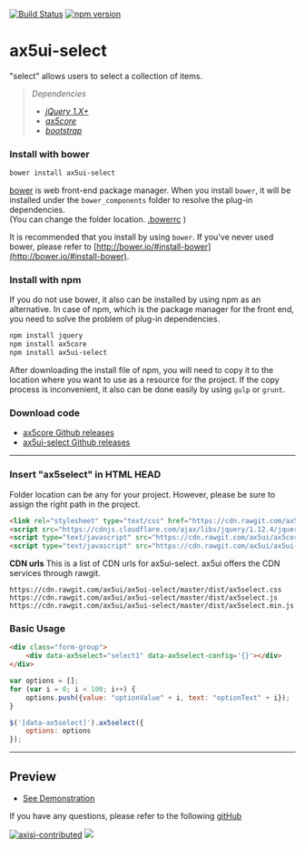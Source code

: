 [![Build Status](https://travis-ci.org/ax5ui/ax5ui-select.svg?branch=master)](https://travis-ci.org/ax5ui/ax5ui-select)
[![npm version](https://badge.fury.io/js/ax5ui-select.svg)](https://badge.fury.io/js/ax5ui-select)

# ax5ui-select
"select" allows users to select a collection of items.

> *Dependencies*
> * _[jQuery 1.X+](http://jquery.com/)_
> * _[ax5core](http://ax5.io/ax5core)_
> * _[bootstrap](http://getbootstrap.com/)_


### Install with bower
```sh
bower install ax5ui-select
```
[bower](http://bower.io/#install-bower) is web front-end package manager.
When you install `bower`, it will be installed under the `bower_components` folder to resolve the plug-in dependencies.  
(You can change the folder location. [.bowerrc](http://bower.io/docs/config/#bowerrc-specification) )

It is recommended that you install by using `bower`. 
If you've never used bower, please refer to [http://bower.io/#install-bower](http://bower.io/#install-bower).

### Install with npm
If you do not use bower, it also can be installed by using npm as an alternative.
In case of npm, which is the package manager for the front end, you need to solve the problem of plug-in dependencies.

```sh
npm install jquery
npm install ax5core
npm install ax5ui-select
```

After downloading the install file of npm, you will need to copy it to the location where you want to use as a resource for the project.
If the copy process is inconvenient, it also can be done easily by using `gulp` or `grunt`.

### Download code
- [ax5core Github releases](https://github.com/ax5ui/ax5core/releases)
- [ax5ui-select Github releases](https://github.com/ax5ui/ax5ui-select/releases)


* * *

### Insert "ax5select" in HTML HEAD

Folder location can be any for your project. However, please be sure to assign the right path in the project.
```html
<link rel="stylesheet" type="text/css" href="https://cdn.rawgit.com/ax5ui/ax5ui-select/master/dist/ax5select.css" />
<script src="https://cdnjs.cloudflare.com/ajax/libs/jquery/1.12.4/jquery.min.js"></script>
<script type="text/javascript" src="https://cdn.rawgit.com/ax5ui/ax5core/master/dist/ax5core.min.js"></script>
<script type="text/javascript" src="https://cdn.rawgit.com/ax5ui/ax5ui-select/master/dist/ax5select.min.js"></script>
```

**CDN urls**
This is a list of CDN urls for ax5ui-select. ax5ui offers the CDN services through rawgit.
```
https://cdn.rawgit.com/ax5ui/ax5ui-select/master/dist/ax5select.css
https://cdn.rawgit.com/ax5ui/ax5ui-select/master/dist/ax5select.js
https://cdn.rawgit.com/ax5ui/ax5ui-select/master/dist/ax5select.min.js
```

### Basic Usage
```html
<div class="form-group">
    <div data-ax5select="select1" data-ax5select-config='{}'></div>
</div>
```
```js
var options = [];
for (var i = 0; i < 100; i++) {
    options.push({value: "optionValue" + i, text: "optionText" + i});
}

$('[data-ax5select]').ax5select({
    options: options
});
```


***

## Preview
- [See Demonstration](http://ax5.io/ax5ui-select/demo/index.html)

If you have any questions, please refer to the following [gitHub](https://github.com/ax5ui/ax5ui-kernel)


[![axisj-contributed](https://img.shields.io/badge/AXISJ.com-Contributed-green.svg)](https://github.com/axisj)
![](https://img.shields.io/badge/Seowoo-Mondo&Thomas-red.svg)
